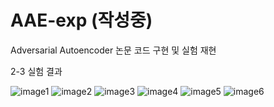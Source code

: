 # AAE-exp (작성중)
Adversarial Autoencoder 논문 코드 구현 및 실험 재현

2-3 실험 결과     

![image1](https://github.com/paokimsiwoong/AAE-exp/assets/37607763/650ca6dc-d1ba-4084-8a5e-6d102965e9b1)
![image2](https://github.com/paokimsiwoong/AAE-exp/assets/37607763/5088facc-dbb5-4597-b759-264bc1190e56)
![image3](https://github.com/paokimsiwoong/AAE-exp/assets/37607763/7f4230a9-18e9-48ab-8078-031a42e3917e)
![image4](https://github.com/paokimsiwoong/AAE-exp/assets/37607763/e4f7f62a-f70f-4cf1-bf45-d40e1cc9e770)
![image5](https://github.com/paokimsiwoong/AAE-exp/assets/37607763/f1aa2854-077a-4aca-a607-9b58fa303e9f)
![image6](https://github.com/paokimsiwoong/AAE-exp/assets/37607763/8003dbd7-f1ec-4772-9fca-0a64fcddc768)
